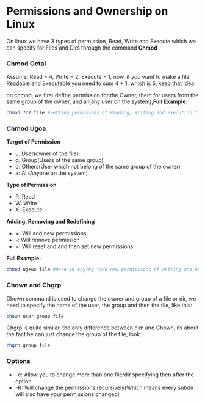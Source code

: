 # Permissions and Ownership on Linux 

On linux we have 3 types of permission, Read, Write and Execute which we can specify for Files and Dirs through the command **Chmod**

### Chmod Octal

Assume: Read = 4, Write = 2, Execute = 1, now, if you want to make a file Readable and Executable you need to sum 4 + 1, which is 5, keep that idea

on chmod, we first define permission for the Owner, them for users from the same group of the owner, and all(any user on the system),**Full Example:**

```bash
chmod 777 file #Setting permisions of Reading, Writing and Execution for the Owner, any user of his group and anyone on the system.
```

### Chmod Ugoa

**Target of Permission**
- u: User(owner of the file)
- g: Group(Users of the same group)
- o: Others(User which not belong of the same group of the owner)
- a: All(Anyone on the system)

**Type of Permission**
- R: Read
- W: Write
- X: Execute

**Adding, Removing and Redefining**
- +: Will add new permissions
- -: Will remove permission
- =: Will reset and and then set new permissions

**Full Example:**

```bash
chmod ug+wx file #Here im saying "add new permissions of writing and execution for the Owner and any user on his group"
```

### Chown and Chgrp

Chown command is used to change the owner and group of a file or dir, we need to specify the name of the user, the group and then the file, like this:
```bash
chown user:group file
```

Chgrp is quite similar, the only difference between him and Chown, its about the fact he can just change the group of the file, look:
```bash
chgrp group file
```

### Options
- -c: Allow you to change more than one file/dir specifying then after the option
- -R: Will change the permissions recursively(Which means every subdir will also have your permissions changed) 
